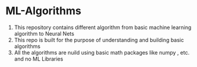 # ML-Algorithms
1. This repository contains different algorithm from basic machine learning algorithm to Neural Nets
2. This repo is built for the purpose of understanding and building basic algorithms
3. All the algorithms are nuild using basic math packages like numpy , etc. and no ML Libraries
